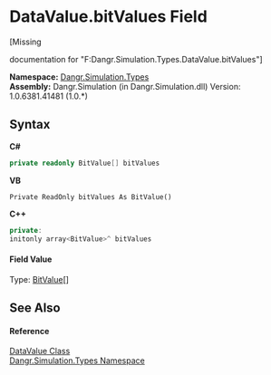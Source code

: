 # DataValue.bitValues Field
 

\[Missing <summary> documentation for "F:Dangr.Simulation.Types.DataValue.bitValues"\]

**Namespace:**&nbsp;<a href="N_Dangr_Simulation_Types">Dangr.Simulation.Types</a><br />**Assembly:**&nbsp;Dangr.Simulation (in Dangr.Simulation.dll) Version: 1.0.6381.41481 (1.0.*)

## Syntax

**C#**<br />
``` C#
private readonly BitValue[] bitValues
```

**VB**<br />
``` VB
Private ReadOnly bitValues As BitValue()
```

**C++**<br />
``` C++
private:
initonly array<BitValue>^ bitValues
```


#### Field Value
Type: <a href="T_Dangr_Simulation_Types_BitValue">BitValue</a>[]

## See Also


#### Reference
<a href="T_Dangr_Simulation_Types_DataValue">DataValue Class</a><br /><a href="N_Dangr_Simulation_Types">Dangr.Simulation.Types Namespace</a><br />